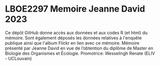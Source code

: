 # LBOE2297 Memoire Jeanne David 2023
Ce dépôt GitHub donne accès aux données et aux codes R (et html) du mémoire. Sont également déposés les données relatives à l'enquête publique ainsi que l'album Flickr en lien avec ce mémoire. 
Mémoire présenté par Jeanne David en vue de l’obtention du diplôme de Master en Biologie des Organismes et Écologie. Promotrice: Wesselingh Renate (ELIV - UCLouvain)
